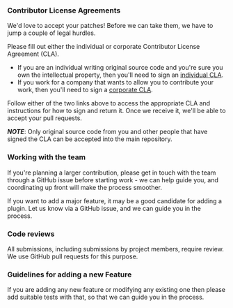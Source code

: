 ### Contributor License Agreements

We'd love to accept your patches! Before we can take them, we have to jump a couple of legal hurdles.

Please fill out either the individual or corporate Contributor License Agreement (CLA).

  * If you are an individual writing original source code and you're sure you own the intellectual property, then you'll need to sign an [individual CLA](http://code.google.com/legal/individual-cla-v1.0.html).
  * If you work for a company that wants to allow you to contribute your work, then you'll need to sign a [corporate CLA](http://code.google.com/legal/corporate-cla-v1.0.html).

Follow either of the two links above to access the appropriate CLA and instructions for how to sign and return it. Once we receive it, we'll be able to accept your pull requests.

***NOTE***: Only original source code from you and other people that have signed the CLA can be accepted into the main repository.

### Working with the team

If you're planning a larger contribution, please get in touch with the team through a GitHub issue before starting work - we can help guide you, and coordinating up front will make the process smoother.

If you want to add a major feature, it may be a good candidate for adding a plugin. Let us know via a GitHub issue, and we can guide you in the process.

### Code reviews

All submissions, including submissions by project members, require review. We
use GitHub pull requests for this purpose.

### Guidelines for adding a new Feature
If you are adding any new feature or modifying any existing one then please add suitable tests with that, so that we can guide you in the process.
